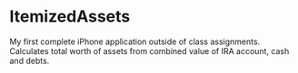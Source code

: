 ItemizedAssets
==============

My first complete iPhone application outside of class assignments.  Calculates total worth of assets from combined value of IRA account, cash and debts.